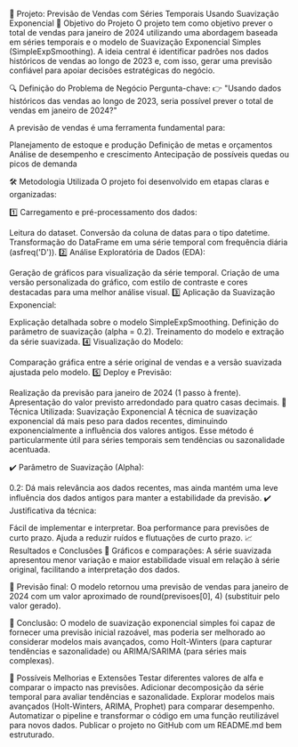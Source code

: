 📌 Projeto: Previsão de Vendas com Séries Temporais Usando Suavização Exponencial
🎯 Objetivo do Projeto
O projeto tem como objetivo prever o total de vendas para janeiro de 2024 utilizando uma abordagem baseada em séries temporais e o modelo de Suavização Exponencial Simples (SimpleExpSmoothing). A ideia central é identificar padrões nos dados históricos de vendas ao longo de 2023 e, com isso, gerar uma previsão confiável para apoiar decisões estratégicas do negócio.

🔍 Definição do Problema de Negócio
Pergunta-chave:
👉 "Usando dados históricos das vendas ao longo de 2023, seria possível prever o total de vendas em janeiro de 2024?"

A previsão de vendas é uma ferramenta fundamental para:

Planejamento de estoque e produção
Definição de metas e orçamentos
Análise de desempenho e crescimento
Antecipação de possíveis quedas ou picos de demanda

🛠️ Metodologia Utilizada
O projeto foi desenvolvido em etapas claras e organizadas:

1️⃣ Carregamento e pré-processamento dos dados:

Leitura do dataset.
Conversão da coluna de datas para o tipo datetime.
Transformação do DataFrame em uma série temporal com frequência diária (asfreq('D')).
2️⃣ Análise Exploratória de Dados (EDA):

Geração de gráficos para visualização da série temporal.
Criação de uma versão personalizada do gráfico, com estilo de contraste e cores destacadas para uma melhor análise visual.
3️⃣ Aplicação da Suavização Exponencial:

Explicação detalhada sobre o modelo SimpleExpSmoothing.
Definição do parâmetro de suavização (alpha = 0.2).
Treinamento do modelo e extração da série suavizada.
4️⃣ Visualização do Modelo:

Comparação gráfica entre a série original de vendas e a versão suavizada ajustada pelo modelo.
5️⃣ Deploy e Previsão:

Realização da previsão para janeiro de 2024 (1 passo à frente).
Apresentação do valor previsto arredondado para quatro casas decimais.
🔬 Técnica Utilizada: Suavização Exponencial
A técnica de suavização exponencial dá mais peso para dados recentes, diminuindo exponencialmente a influência dos valores antigos. Esse método é particularmente útil para séries temporais sem tendências ou sazonalidade acentuada.

✔️ Parâmetro de Suavização (Alpha):

0.2: Dá mais relevância aos dados recentes, mas ainda mantém uma leve influência dos dados antigos para manter a estabilidade da previsão.
✔️ Justificativa da técnica:

Fácil de implementar e interpretar.
Boa performance para previsões de curto prazo.
Ajuda a reduzir ruídos e flutuações de curto prazo.
📈 Resultados e Conclusões
🔹 Gráficos e comparações: A série suavizada apresentou menor variação e maior estabilidade visual em relação à série original, facilitando a interpretação dos dados.

🔹 Previsão final: O modelo retornou uma previsão de vendas para janeiro de 2024 com um valor aproximado de round(previsoes[0], 4) (substituir pelo valor gerado).

🔹 Conclusão: O modelo de suavização exponencial simples foi capaz de fornecer uma previsão inicial razoável, mas poderia ser melhorado ao considerar modelos mais avançados, como Holt-Winters (para capturar tendências e sazonalidade) ou ARIMA/SARIMA (para séries mais complexas).

🔧 Possíveis Melhorias e Extensões
Testar diferentes valores de alfa e comparar o impacto nas previsões.
Adicionar decomposição da série temporal para avaliar tendências e sazonalidade.
Explorar modelos mais avançados (Holt-Winters, ARIMA, Prophet) para comparar desempenho.
Automatizar o pipeline e transformar o código em uma função reutilizável para novos dados.
Publicar o projeto no GitHub com um README.md bem estruturado.
